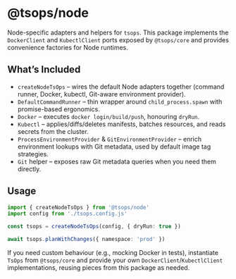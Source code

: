 # @tsops/node

Node-specific adapters and helpers for `tsops`. This package implements the `DockerClient` and `KubectlClient` ports exposed by `@tsops/core` and provides convenience factories for Node runtimes.

## What’s Included

- `createNodeTsOps` – wires the default Node adapters together (command runner, Docker, kubectl, Git-aware environment provider).
- `DefaultCommandRunner` – thin wrapper around `child_process.spawn` with promise-based ergonomics.
- `Docker` – executes `docker login/build/push`, honouring `dryRun`.
- `Kubectl` – applies/diffs/deletes manifests, batches resources, and reads secrets from the cluster.
- `ProcessEnvironmentProvider` & `GitEnvironmentProvider` – enrich environment lookups with Git metadata, used by default image tag strategies.
- `Git` helper – exposes raw Git metadata queries when you need them directly.

## Usage

```ts
import { createNodeTsOps } from '@tsops/node'
import config from './tsops.config.js'

const tsops = createNodeTsOps(config, { dryRun: true })

await tsops.planWithChanges({ namespace: 'prod' })
```

If you need custom behaviour (e.g., mocking Docker in tests), instantiate `TsOps` from `@tsops/core` and provide your own `DockerClient`/`KubectlClient` implementations, reusing pieces from this package as needed.
